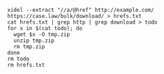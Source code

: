     xidel --extract "//a/@href" http://example.com/ https://case.law/bulk/download/ > hrefs.txt
    cat hrefs.txt | grep http | grep download > todo
    for x in $(cat todo); do
      wget $x -O tmp.zip
      unzip tmp.zip
      rm tmp.zip
    done
    rm todo
    rm hrefs.txt

